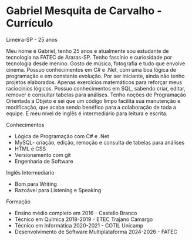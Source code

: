 # Gabriel Mesquita de Carvalho - Currículo

Limeira-SP - 25 anos

Meu nome é Gabriel, tenho 25 anos e atualmente sou estudante de tecnologia na FATEC de Araras-SP. Tenho fascínio e curiosidade por tecnologia desde menino. Gosto de música,  fotografia e tudo que envolve cinema. 
Possuo conhecimentos em C# e .Net, com uma boa lógica de programação e em constante evolução. Por ser iniciante, ainda não tenho projetos elaborados. Apenas exercícios matemáticos para reforçar meus raciocínios lógicos. Possuo conhecimentos em SQL, sabendo criar, editar, remover e consultar tabelas para análises. Tenho noções de Programação Orientada a Objeto e sei que um código limpo facilita sua manutenção e modificação, que acaba sendo benéfico para a colaboração de toda a equipe.
E meu nível de inglês é intermediário para leitura e escrita.

Conhecimentos 
 - Lógica de Programação com C# e .Net
 - MySQL- criação, edição, remoção e consulta de tabelas para análises
 - HTML e CSS
 - Versionamento com git
 - Engenharia de Software

Inglês Intermediario 
- Bom para Writing
- Razoável para Listening e Speaking 

Formação 
- Ensino médio completo em 2016 - Castello Branco 
- Técnico em Química 2018-2019 - ETEC Trajano Camargo
- Técnico em Informática 2020-2021 - COTIL Unicamp
- Desenvolvimento de Software Multiplataforma 2024-2026 - FATEC
